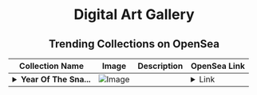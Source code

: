 <div align="center">

# Digital Art Gallery

## Trending Collections on OpenSea

| Collection Name                       | Image                                                                                     | Description                       | OpenSea Link                                                                                          |
|---------------------------------------|-------------------------------------------------------------------------------------------|-----------------------------------|--------------------------------------------------------------------------------------------------------|
| **<details><summary>Year Of The Sna...</summary>Year Of The Snake</details>** | ![Image](https://i.seadn.io/s/raw/files/d269ea41d46d85ebdbfa7206a65534c0.jpg?w=500&auto=format?w=200&auto=format) |  | <details><summary>Link</summary>[Year Of The Snake](https://opensea.io/collection/year-of-the-snake-2)</details> |

</div>